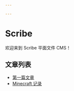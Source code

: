 ```yaml
---

---
```

# Scribe

欢迎来到 Scribe 平面文件 CMS！

## 文章列表

- [第一篇文章](first-post.md)
- [Minecraft 记录](test_1/minecraft.md)

